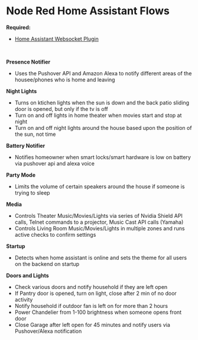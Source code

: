 # Node Red Home Assistant Flows
<b>Required:</b><br> 
- <a href="https://flows.nodered.org/node/node-red-contrib-home-assistant-websocket">Home Assistant Websocket Plugin</a>
<br>

<b>Presence Notifier</b><br>
- Uses the Pushover API and Amazon Alexa to notify different areas of the housee/phones who is home and leaving

<b>Night Lights</b><br>
- Turns on ktichen lights when the sun is down and the back patio sliding door is opened, but only if the tv is off
- Turn on and off lights in home theater when movies start and stop at night
- Turn on and off night lights around the house based upon the position of the sun, not time

<b>Battery Notifier</b><br>
- Notifies homeowner when smart locks/smart hardware is low on battery via pushover api and alexa voice

<b>Party Mode</b><br>
- Limits the volume of certain speakers around the house if someone is trying to sleep

<b>Media</b><br>
- Controls Theater Music/Movies/Lights via series of Nvidia Shield API calls, Telnet commands to a projector, Music Cast API calls (Yamaha)
- Controls Living Room Music/Movies/Lights in multiple zones and runs active checks to confirm settings

<b>Startup</b><br>
- Detects when home assistant is online and sets the theme for all users on the backend on startup

<b>Doors and Lights</b><br>
- Check various doors and notify household if they are left open
- If Pantry door is opened, turn on light, close after 2 min of no door activity
- Notify household if outdoor fan is left on for more than 2 hours
- Power Chandelier from 1-100 brightness when someone opens front door
- Close Garage after left open for 45 minutes and notify users via Pushover/Alexa notification
